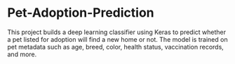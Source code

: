 # Pet-Adoption-Prediction
This project builds a deep learning classifier using Keras to predict whether a pet listed for adoption will find a new home or not. The model is trained on pet metadata such as age, breed, color, health status, vaccination records, and more.
